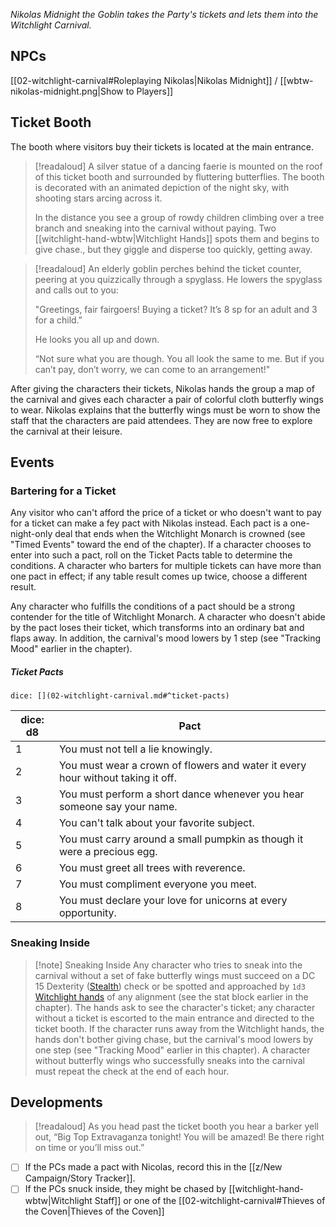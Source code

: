 *Nikolas Midnight the Goblin takes the Party's tickets and lets them into the Witchlight Carnival.*

## NPCs 
[[02-witchlight-carnival#Roleplaying Nikolas|Nikolas Midnight]] / [[wbtw-nikolas-midnight.png|Show to Players]]

## Ticket Booth
The booth where visitors buy their tickets is located at the main entrance.

> [!readaloud] 
> A silver statue of a dancing faerie is mounted on the roof of this ticket booth and surrounded by fluttering butterflies. The booth is decorated with an animated depiction of the night sky, with shooting stars arcing across it.
> 
> In the distance you see a group of rowdy children climbing over a tree branch and sneaking into the carnival without paying. Two [[witchlight-hand-wbtw|Witchlight Hands]] spots them and begins to give chase., but they giggle and disperse too quickly, getting away. 

> [!readaloud] 
> An elderly goblin perches behind the ticket counter, peering at you quizzically through a spyglass. He lowers the spyglass and calls out to you:
> 
> "Greetings, fair fairgoers! Buying a ticket? It’s 8 sp for an adult and 3 for a child.”
> 
> He looks you all up and down. 
> 
> “Not sure what you are though. You all look the same to me. But if you can’t pay, don’t worry, we can come to an arrangement!"

After giving the characters their tickets, Nikolas hands the group a map of the carnival and gives each character a pair of colorful cloth butterfly wings to wear. Nikolas explains that the butterfly wings must be worn to show the staff that the characters are paid attendees. They are now free to explore the carnival at their leisure.

## Events
### Bartering for a Ticket
Any visitor who can't afford the price of a ticket or who doesn't want to pay for a ticket can make a fey pact with Nikolas instead. Each pact is a one-night-only deal that ends when the Witchlight Monarch is crowned (see "Timed Events" toward the end of the chapter). If a character chooses to enter into such a pact, roll on the Ticket Pacts table to determine the conditions. A character who barters for multiple tickets can have more than one pact in effect; if any table result comes up twice, choose a different result.

Any character who fulfills the conditions of a pact should be a strong contender for the title of Witchlight Monarch. A character who doesn't abide by the pact loses their ticket, which transforms into an ordinary bat and flaps away. In addition, the carnival's mood lowers by 1 step (see "Tracking Mood" earlier in the chapter).

##### Ticket Pacts
`dice: [](02-witchlight-carnival.md#^ticket-pacts)`

| dice: d8 | Pact |
|----------|------|
| 1 | You must not tell a lie knowingly. |
| 2 | You must wear a crown of flowers and water it every hour without taking it off. |
| 3 | You must perform a short dance whenever you hear someone say your name. |
| 4 | You can't talk about your favorite subject. |
| 5 | You must carry around a small pumpkin as though it were a precious egg. |
| 6 | You must greet all trees with reverence. |
| 7 | You must compliment everyone you meet. |
| 8 | You must declare your love for unicorns at every opportunity. |

### Sneaking Inside 
> [!note] Sneaking Inside
> Any character who tries to sneak into the carnival without a set of fake butterfly wings must succeed on a DC 15 Dexterity ([Stealth](Hurtignotater%20Notion/System/Egne%20notater/Dungeons%20&%20Dragons/rules/skills.md#Stealth)) check or be spotted and approached by `1d3` [Witchlight hands](witchlight-hand-medium-wbtw.md) of any alignment (see the stat block earlier in the chapter). The hands ask to see the character's ticket; any character without a ticket is escorted to the main entrance and directed to the ticket booth. If the character runs away from the Witchlight hands, the hands don't bother giving chase, but the carnival's mood lowers by one step (see "Tracking Mood" earlier in this chapter). A character without butterfly wings who successfully sneaks into the carnival must repeat the check at the end of each hour.

## Developments 
> [!readaloud]
As you head past the ticket booth you hear a barker yell out, “Big Top Extravaganza tonight! You will be amazed! Be there right on time or you’ll miss out.”
- [ ] If the PCs made a pact with Nicolas, record this in the [[z/New Campaign/Story Tracker]]. 
- [ ] If the PCs snuck inside, they might be chased by [[witchlight-hand-wbtw|Witchlight Staff]] or one of the [[02-witchlight-carnival#Thieves of the Coven|Thieves of the Coven]]
